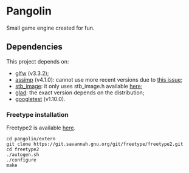 # Pangolin
Small game engine created for fun.

## Dependencies
This project depends on:
* [glfw](https://github.com/glfw/glfw) (v3.3.2);
* [assimp](https://github.com/assimp/assimp) (v4.1.0): cannot use more recent versions due to [this issue](https://github.com/assimp/assimp/issues/2754);
* [stb_image](https://github.com/nothings/stb): it only uses stb_image.h available [here](https://github.com/nothings/stb/blob/master/stb_image.h);
* [glad](https://glad.dav1d.de/): the exact version depends on the distribution;
* [googletest](https://github.com/google/googletest) (v1.10.0).

### Freetype installation

 Freetype2 is available [here](https://git.savannah.gnu.org/cgit/freetype/freetype2.git/).

```
cd pangolin/extern
git clone https://git.savannah.gnu.org/git/freetype/freetype2.git
cd freetype2
./autogen.sh
./configure
make
```
